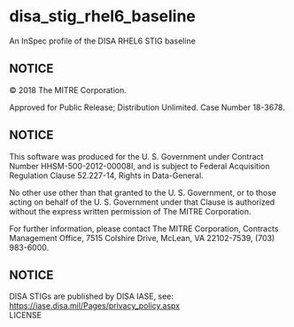 # disa_stig_rhel6_baseline
An InSpec profile of the DISA RHEL6 STIG baseline

## NOTICE

© 2018 The MITRE Corporation.

Approved for Public Release; Distribution Unlimited. Case Number 18-3678.
## NOTICE
This software was produced for the U. S. Government under Contract Number HHSM-500-2012-00008I, and is subject to Federal Acquisition Regulation Clause 52.227-14, Rights in Data-General.  

No other use other than that granted to the U. S. Government, or to those acting on behalf of the U. S. Government under that Clause is authorized without the express written permission of The MITRE Corporation. 

For further information, please contact The MITRE Corporation, Contracts Management Office, 7515 Colshire Drive, McLean, VA  22102-7539, (703) 983-6000.

## NOTICE

DISA STIGs are published by DISA IASE, see: https://iase.disa.mil/Pages/privacy_policy.aspx   
LICENSE
